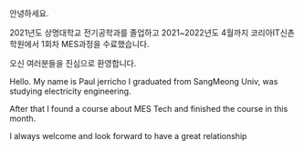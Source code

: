 안녕하세요. 

2021년도 상명대학교 전기공학과를 졸업하고
2021~2022년도 4월까지 코리아IT신촌학원에서 1회차 MES과정을 수료했습니다.

오신 여러분들을 진심으로 환영합니다.

Hello. My name is Paul jerricho
I graduated from SangMeong Univ, was studying electricity engineering.

After that I found a course about MES Tech and finished the course in this month.

I always welcome and look forward to have a great relationship 
